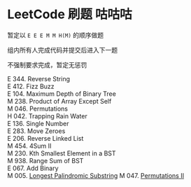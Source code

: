 # LeetCode 刷题 咕咕咕

暂定以 `E E E M M H(M)` 的顺序做题

组内所有人完成代码并提交后进入下一题

不强制要求完成，暂定无惩罚

E 344. Reverse String  
E 412. Fizz Buzz  
E 104. Maximum Depth of Binary Tree  
M 238. Product of Array Except Self  
M 046. Permutations  
H 042. Trapping Rain Water  
E 136. Single Number  
E 283. Move Zeroes  
E 206. Reverse Linked List  
M 454. 4Sum II  
M 230. Kth Smallest Element in a BST  
M 938. Range Sum of BST  
E 067. Add Binary  
M 005. [Longest Palindromic Substring](https://leetcode.com/problems/longest-palindromic-substring/)
M 047. [Permutations II](https://leetcode.com/problems/permutations-ii/)
